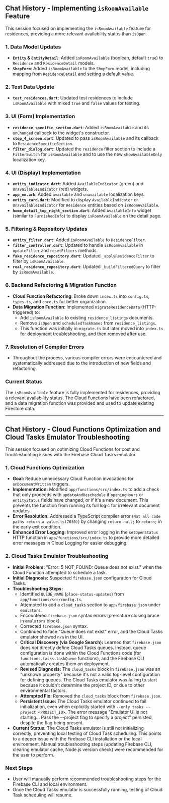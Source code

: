 ## Chat History - Implementing `isRoomAvailable` Feature

This session focused on implementing the `isRoomAvailable` feature for residences, providing a more relevant availability status than `isOpen`.

### 1. Data Model Updates

- **`Entity` & `EntityDetail`**: Added `isRoomAvailable` (boolean, default `true`) to `Residence` and `ResidenceDetail` models.
- **`ShopForm`**: Added `isRoomAvailable` to the `ShopForm` model, including mapping from `ResidenceDetail` and setting a default value.

### 2. Test Data Update

- **`test_residences.dart`**: Updated test residences to include `isRoomAvailable` with mixed `true` and `false` values for testing.

### 3. UI (Form) Implementation

- **`residence_specific_section.dart`**: Added `isRoomAvailable` and its `onChanged` callback to the widget's constructor.
- **`step_4_screen.dart`**: Updated to pass `isRoomAvailable` and its callback to `ResidenceSpecificSection`.
- **`filter_dialog.dart`**: Updated the `residence` filter section to include a `FilterSwitch` for `isRoomAvailable` and to use the new `showAvailableOnly` localization key.

### 4. UI (Display) Implementation

- **`entity_indicator.dart`**: Added `AvailableIndicator` (green) and `UnavailableIndicator` (red) widgets.
- **`app_en.arb`**: Added `available` and `unavailable` localization keys.
- **`entity_card.dart`**: Modified to display `AvailableIndicator` or `UnavailableIndicator` for `Residence` entities based on `isRoomAvailable`.
- **`home_detail_top_right_section.dart`**: Added `AvailableInfo` widget (similar to `FurnishedInfo`) to display `isRoomAvailable` on the detail page.

### 5. Filtering & Repository Updates

- **`entity_filter.dart`**: Added `isRoomAvailable` to `ResidenceFilter`.
- **`filter_controller.dart`**: Updated to handle `isRoomAvailable` in `updateFilter` and `resetFilters` methods.
- **`fake_residence_repository.dart`**: Updated `_applyResidenceFilter` to filter by `isRoomAvailable`.
- **`real_residence_repository.dart`**: Updated `_buildFilteredQuery` to filter by `isRoomAvailable`.

### 6. Backend Refactoring & Migration Function

- **Cloud Function Refactoring**: Broke down `index.ts` into `config.ts`, `types.ts`, and `core.ts` for better organization.
- **Data Migration Function**: Implemented `migrateResidenceData` (HTTP-triggered) to:
    - Add `isRoomAvailable` to existing `residence_listings` documents.
    - Remove `isOpen` and `scheduledTaskNames` from `residence_listings`.
    - This function was initially in `migrate.ts` but later moved into `index.ts` for deployment troubleshooting, and then removed after use.

### 7. Resolution of Compiler Errors

- Throughout the process, various compiler errors were encountered and systematically addressed due to the introduction of new fields and refactoring.

### Current Status

The `isRoomAvailable` feature is fully implemented for residences, providing a relevant availability status. The Cloud Functions have been refactored, and a data migration function was provided and used to update existing Firestore data.

---

## Chat History - Cloud Functions Optimization and Cloud Tasks Emulator Troubleshooting

This session focused on optimizing Cloud Functions for cost and troubleshooting issues with the Firebase Cloud Tasks emulator.

### 1. Cloud Functions Optimization

- **Goal:** Reduce unnecessary Cloud Function invocations for `onDocumentWritten` triggers.
- **Implementation:** Modified `app/functions/src/index.ts` to add a check that only proceeds with `updateAndReschedule` if `openingHours` or `entityStatus` fields have changed, or if it's a new document. This prevents the function from running its full logic for irrelevant document updates.
- **Error Resolution:** Addressed a TypeScript compiler error (`Not all code paths return a value.ts(7030)`) by changing `return null;` to `return;` in the early exit condition.
- **Enhanced Error Logging:** Improved error logging in the `setOpenStatus` HTTP function in `app/functions/src/index.ts` to provide more detailed error messages in Cloud Logging for easier debugging.

### 2. Cloud Tasks Emulator Troubleshooting

- **Initial Problem:** "Error: 5 NOT_FOUND: Queue does not exist." when the Cloud Function attempted to schedule a task.
- **Initial Diagnosis:** Suspected `firebase.json` configuration for Cloud Tasks.
- **Troubleshooting Steps:**
    - Identified `QUEUE_NAME` (`place-status-updates`) from `app/functions/src/config.ts`.
    - Attempted to add a `cloud_tasks` section to `app/firebase.json` under `emulators`.
    - Encountered `firebase.json` syntax errors (premature closing brace in `emulators` block).
    - Corrected `firebase.json` syntax.
    - Continued to face "Queue does not exist" error, and the Cloud Tasks emulator showed `n/a` in the UI.
    - **Critical Discovery (via Google Search):** Learned that `firebase.json` does *not* directly define Cloud Tasks queues. Instead, queue configuration is done within the Cloud Functions code (for `functions.tasks.taskQueue` functions), and the Firebase CLI automatically creates them on deployment.
    - **Revised Diagnosis:** The `cloud_tasks` block in `firebase.json` was an "unknown property" because it's not a valid top-level configuration for defining queues. The Cloud Tasks emulator was failing to start because it couldn't determine the project ID, or due to other environmental factors.
    - **Attempted Fix:** Removed the `cloud_tasks` block from `firebase.json`.
    - **Persistent Issue:** The Cloud Tasks emulator continued to fail initialization, even when explicitly started with `--only tasks --project <PROJECT_ID>`. The error message "Emulator UI is not starting... Pass the --project flag to specify a project" persisted, despite the flag being present.
- **Current Status:** The Cloud Tasks emulator is still not initializing correctly, preventing local testing of Cloud Task scheduling. This points to a deeper issue with the Firebase CLI installation or the local environment. Manual troubleshooting steps (updating Firebase CLI, clearing emulator cache, Node.js version check) were recommended for the user to perform.

### Next Steps

- User will manually perform recommended troubleshooting steps for the Firebase CLI and local environment.
- Once the Cloud Tasks emulator is successfully running, testing of Cloud Task scheduling will resume.